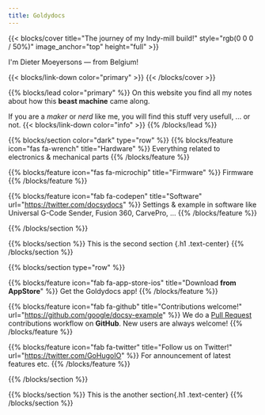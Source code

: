 ```yaml
---
title: Goldydocs
---
```


{{< blocks/cover title="The journey of my Indy-mill build!" style="rgb(0 0 0 / 50%)" image_anchor="top" height="full" >}}

<!--
<a class="btn btn-lg btn-primary me-3 mb-4" href="/docs/">
Learn More <i class="fas fa-arrow-alt-circle-right ms-2"></i>
</a>
<a class="btn btn-lg btn-secondary me-3 mb-4" href="https://github.com/google/docsy-example">
Download <i class="fab fa-github ms-2 "></i>
</a>-->

<p class="lead mt-5">I'm Dieter Moeyersons &mdash; from Belgium!</p>

{{< blocks/link-down color="primary" >}}
{{< /blocks/cover >}}

{{% blocks/lead color="primary" %}}
On this website you find all my notes about how this **beast machine** came along.

If you are a _maker_ or _nerd_ like me, you will find this stuff very usefull, ... or not.
{{< blocks/link-down color="info" >}}
{{% /blocks/lead %}}

{{% blocks/section color="dark" type="row" %}}
{{% blocks/feature icon="fas fa-wrench" title="Hardware" %}}
Everything related to electronics & mechanical parts
{{% /blocks/feature %}}

{{% blocks/feature icon="fas fa-microchip" title="Firmware" %}}
Firmware
{{% /blocks/feature %}}

{{% blocks/feature icon="fab fa-codepen" title="Software" url="https://twitter.com/docsydocs" %}}
Settings & example in software like Universal G-Code Sender, Fusion 360, CarvePro, ...
{{% /blocks/feature %}}

{{% /blocks/section %}}

{{% blocks/section %}}
This is the second section
{.h1 .text-center}
{{% /blocks/section %}}

{{% blocks/section type="row" %}}

{{% blocks/feature icon="fab fa-app-store-ios" title="Download **from AppStore**" %}}
Get the Goldydocs app!
{{% /blocks/feature %}}

{{% blocks/feature icon="fab fa-github" title="Contributions welcome!"
    url="https://github.com/google/docsy-example" %}}
We do a [Pull Request](https://github.com/google/docsy-example/pulls)
contributions workflow on **GitHub**. New users are always welcome!
{{% /blocks/feature %}}

{{% blocks/feature icon="fab fa-twitter" title="Follow us on Twitter!"
    url="https://twitter.com/GoHugoIO" %}}
For announcement of latest features etc.
{{% /blocks/feature %}}

{{% /blocks/section %}}

{{% blocks/section %}}
This is the another section{.h1 .text-center}
{{% /blocks/section %}}
